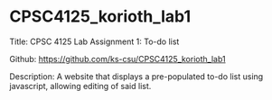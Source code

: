 # CPSC4125_korioth_lab1

Title: CPSC 4125 Lab Assignment 1: To-do list

Github: https://github.com/ks-csu/CPSC4125_korioth_lab1

Description: A website that displays a pre-populated to-do list using javascript, allowing editing of said list.
